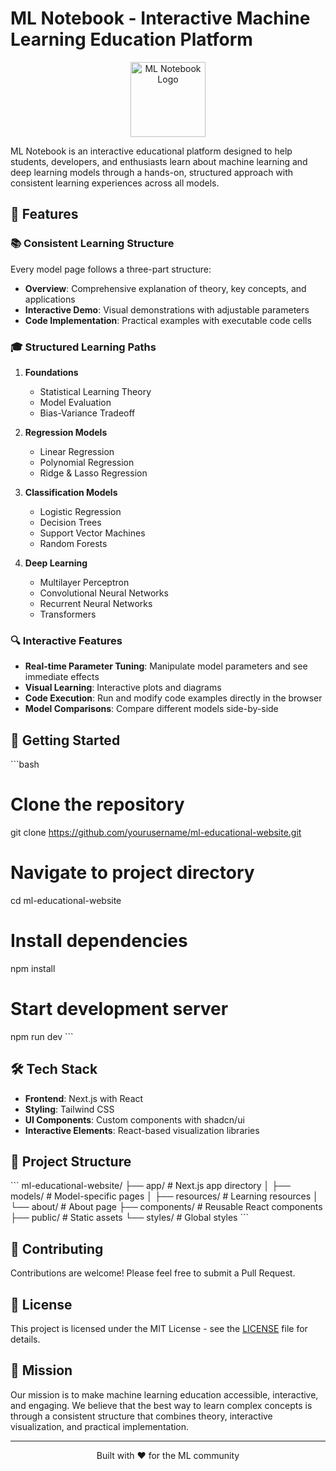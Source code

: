 # ML Notebook - Interactive Machine Learning Education Platform

<p align="center">
  <img src="public/logo.svg" alt="ML Notebook Logo" width="120"/>
</p>

ML Notebook is an interactive educational platform designed to help students, developers, and enthusiasts learn about machine learning and deep learning models through a hands-on, structured approach with consistent learning experiences across all models.

## 🎯 Features

### 📚 Consistent Learning Structure
Every model page follows a three-part structure:
- **Overview**: Comprehensive explanation of theory, key concepts, and applications
- **Interactive Demo**: Visual demonstrations with adjustable parameters
- **Code Implementation**: Practical examples with executable code cells

### 🎓 Structured Learning Paths

1. **Foundations**
   - Statistical Learning Theory
   - Model Evaluation
   - Bias-Variance Tradeoff

2. **Regression Models**
   - Linear Regression
   - Polynomial Regression
   - Ridge & Lasso Regression

3. **Classification Models**
   - Logistic Regression
   - Decision Trees
   - Support Vector Machines
   - Random Forests

4. **Deep Learning**
   - Multilayer Perceptron
   - Convolutional Neural Networks
   - Recurrent Neural Networks
   - Transformers

### 🔍 Interactive Features

- **Real-time Parameter Tuning**: Manipulate model parameters and see immediate effects
- **Visual Learning**: Interactive plots and diagrams
- **Code Execution**: Run and modify code examples directly in the browser
- **Model Comparisons**: Compare different models side-by-side

## 🚀 Getting Started

\`\`\`bash
# Clone the repository
git clone https://github.com/yourusername/ml-educational-website.git

# Navigate to project directory
cd ml-educational-website

# Install dependencies
npm install

# Start development server
npm run dev
\`\`\`

## 🛠️ Tech Stack

- **Frontend**: Next.js with React
- **Styling**: Tailwind CSS
- **UI Components**: Custom components with shadcn/ui
- **Interactive Elements**: React-based visualization libraries

## 📖 Project Structure

\`\`\`
ml-educational-website/
├── app/                    # Next.js app directory
│   ├── models/            # Model-specific pages
│   ├── resources/         # Learning resources
│   └── about/             # About page
├── components/            # Reusable React components
├── public/                # Static assets
└── styles/                # Global styles
\`\`\`

## 🤝 Contributing

Contributions are welcome! Please feel free to submit a Pull Request.

## 📄 License

This project is licensed under the MIT License - see the [LICENSE](LICENSE) file for details.

## 🌟 Mission

Our mission is to make machine learning education accessible, interactive, and engaging. We believe that the best way to learn complex concepts is through a consistent structure that combines theory, interactive visualization, and practical implementation.

---

<p align="center">
Built with ❤️ for the ML community
</p>
